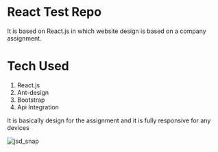 # React Test Repo
It is based on React.js in which website design is based on a company assignment.

# Tech Used
1. React.js
2. Ant-design
3. Bootstrap
4. Api Integration

It is basically design for the assignment and it is fully responsive for any devices

![jsd_snap](https://github.com/naveenkumar163/reactwebfirst/assets/91355379/2b3e381e-1ad8-4191-86c5-6175c11a2e7d)

